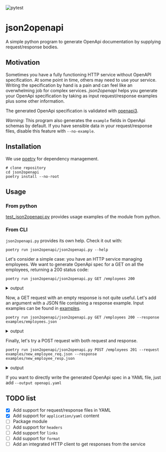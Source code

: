 ![pytest](https://github.com/TheWall89/json2openapi/workflows/pytest/badge.svg?branch=master&event=push)

# json2openapi

A simple python program to generate OpenApi documentation by supplying request/response bodies.

## Motivation

Sometimes you have a fully functioning HTTP service without OpenAPI specification.
At some point in time, others may need to use your service.
Writing the specification by hand is a pain and can feel like an overwhelming job for complex services.
_json2openapi_ helps you generate your OpenApi specification by taking as input request/response examples plus some
other information.

The generated OpenApi specification is validated with [openapi3](https://github.com/Dorthu/openapi3).

_Warning_: This program also generates the `example` fields in OpenApi schemas by default.
If you have sensible data in your request/response files, disable this feature with `--no-example`.

## Installation

We use [poetry](https://python-poetry.org/) for dependency management.

```shell script
# clone repository
cd json2openapi
poetry install --no-root
```

## Usage

### From python

[test_json2openapi.py](tests/test_json2openapi.py) provides usage examples of the module from python.

### From CLI
`json2openapi.py` provides its own help. Check it out with:

```shell script
poetry run json2openapi/json2openapi.py --help
```

Let's consider a simple case: you have an HTTP service managing employees.
We want to generate OpenApi spec for a GET on all the employees, returning a 200 status code:

```shell script
poetry run json2openapi/json2openapi.py GET /employees 200
```

<details><summary>output</summary>

```yaml
openapi: 3.0.0
info:
  title: Generated by json2openapi
  version: v1
paths:
  /employees:
    get:
      responses:
        200:
          description: ''
```

</details>

Now, a GET request with an empty response is not quite useful.
Let's add an argument with a JSON file containing a response example.
Input examples can be found in [examples](examples).

```shell script
poetry run json2openapi/json2openapi.py GET /employees 200 --response examples/employees.json
```

<details><summary>output</summary>

```yaml
openapi: 3.0.0
info:
  title: Generated by json2openapi
  version: v1
paths:
  /employees:
    get:
      responses:
        200:
          description: ''
          content:
            application/json:
              schema:
                type: array
                items:
                  type: object
                  properties:
                    id:
                      type: integer
                      example: 1
                    name:
                      type: string
                      example: Dwight Schrute
                    role:
                      type: string
                      example: salesman
```

</details>

Finally, let's try a POST request with both request and response.

```shell script
poetry run json2openapi/json2openapi.py POST /employees 201 --request examples/new_employee_req.json --response examples/new_employee_resp.json
```

<details><summary>output</summary>

```yaml
openapi: 3.0.0
info:
  title: Generated by json2openapi
  version: v1
paths:
  /employees:
    post:
      requestBody:
        content:
          application/json:
            schema:
              type: object
              properties:
                name:
                  type: string
                  example: Michael Scott
                role:
                  type: string
                  example: manager
      responses:
        201:
          description: ''
          content:
            application/json:
              schema:
                type: object
                properties:
                  id:
                    type: integer
                    example: 4
                  name:
                    type: string
                    example: Michael Scott
                  role:
                    type: string
                    example: manager
```

</details>

If you want to directly write the generated OpenApi spec in a YAML file, just add `--output openapi.yaml`

## TODO list

- [x] Add support for request/response files in YAML
- [x] Add support for `application/yaml` content
- [ ] Package module
- [ ] Add support for `headers`
- [ ] Add support for `links`
- [ ] Add support for `format`
- [ ] Add an integrated HTTP client to get responses from the service
